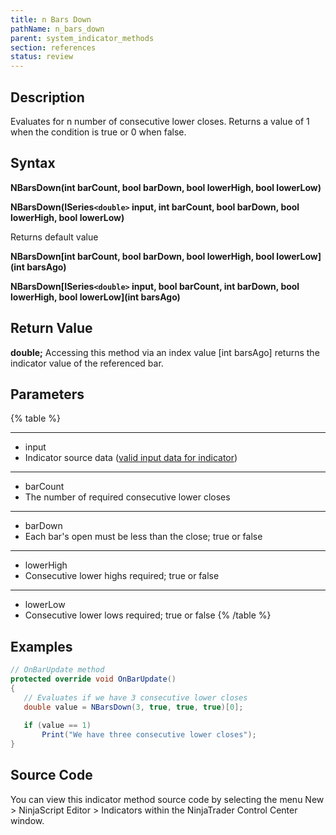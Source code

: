 ```yaml
---
title: n Bars Down
pathName: n_bars_down
parent: system_indicator_methods
section: references
status: review
---
```


## Description

Evaluates for n number of consecutive lower closes. Returns a value of 1 when the condition is true or 0 when false.

## Syntax

**NBarsDown(int barCount, bool barDown, bool lowerHigh, bool lowerLow)**  

**NBarsDown(ISeries`<double>` input, int barCount, bool barDown, bool lowerHigh, bool lowerLow)**

Returns default value  

**NBarsDown[int barCount, bool barDown, bool lowerHigh, bool lowerLow](int barsAgo)**  

**NBarsDown[ISeries`<double>` input, bool barCount, int barDown, bool lowerHigh, bool lowerLow](int barsAgo)**

## Return Value

**double;** Accessing this method via an index value [int barsAgo] returns the indicator value of the referenced bar.

## Parameters

{% table %}

---

* input
* Indicator source data ([valid input data for indicator](valid_input_data_for_indicator.md))

---

* barCount
* The number of required consecutive lower closes

---

* barDown
* Each bar's open must be less than the close; true or false

---

* lowerHigh
* Consecutive lower highs required; true or false

---

* lowerLow
* Consecutive lower lows required; true or false
{% /table %}

## Examples

```csharp
// OnBarUpdate method
protected override void OnBarUpdate()
{
   // Evaluates if we have 3 consecutive lower closes
   double value = NBarsDown(3, true, true, true)[0];
 
   if (value == 1)
       Print("We have three consecutive lower closes");
}
```

## Source Code

You can view this indicator method source code by selecting the menu New > NinjaScript Editor > Indicators within the NinjaTrader Control Center window.
